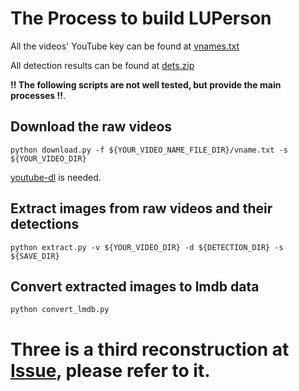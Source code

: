# The Process to build LUPerson

All the videos' YouTube key can be found at [vnames.txt](https://drive.google.com/file/d/19XPcO61QGrcNcqYE1pRZ1Hk3Z4CNu-6X/view?usp=sharing)

All detection results can be found at [dets.zip](https://drive.google.com/file/d/1-bFKMRglmD_e3wdtq4jlpjX3N3xGo2d2/view?usp=sharing)

**!! The following scripts are not well tested, but provide the main processes !!**.

## Download the raw videos
```
python download.py -f ${YOUR_VIDEO_NAME_FILE_DIR}/vname.txt -s ${YOUR_VIDEO_DIR}
```
[youtube-dl](https://github.com/ytdl-org/youtube-dl) is needed.

## Extract images from raw videos and their detections
```
python extract.py -v ${YOUR_VIDEO_DIR} -d ${DETECTION_DIR} -s ${SAVE_DIR}
```

## Convert extracted images to lmdb data
```
python convert_lmdb.py
```

# Three is a third reconstruction at [Issue](https://github.com/DengpanFu/LUPerson/issues/8#issuecomment-1004611808), please refer to it.
